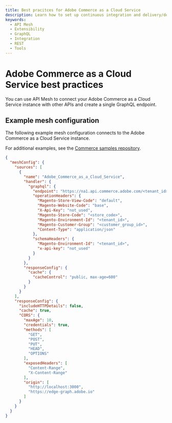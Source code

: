```yaml
---
title: Best pracitces for Adobe Commerce as a Cloud Service
description: Learn how to set up continuous integration and delivery/deployment for API Mesh.
keywords:
  - API Mesh
  - Extensibility
  - GraphQL
  - Integration
  - REST
  - Tools
---
```


# Adobe Commerce as a Cloud Service best practices

You can use API Mesh to connect your Adobe Commerce as a Cloud Service instance with other APIs and create a single GraphQL endpoint.

## Example mesh configuration

The following example mesh configuration connects to the Adobe Commerce as a Cloud Service instance.

For additional examples, see the [Commerce samples repository](https://github.com/adobe/adobe-commerce-samples/tree/main/api-mesh).

```json
{
  "meshConfig": {
    "sources": [
      {
        "name": "Adobe_Commerce_as_a_Cloud_Service",
        "handler": {
          "graphql": {
            "endpoint": "https://na1.api.commerce.adobe.com/<tenant_id>/graphql",
            "operationHeaders": {
              "Magento-Store-View-Code": "default",
              "Magento-Website-Code": "base",
              "X-Api-Key": "not_used",
              "Magento-Store-Code": "<store_code>",
              "Magento-Environment-Id": "<tenant_id>",
              "Magento-Customer-Group": "<customer_group_id>",
              "Content-Type": "application/json"
            },
            "schemaHeaders": {
              "Magento-Environment-Id": "<tenant_id>",
              "x-api-key": "not_used"
            }
          }
        },
        "responseConfig": {
          "cache": {
            "cacheControl": "public, max-age=600"
          }
        }
      }
    ],
    "responseConfig": {
      "includeHTTPDetails": false,
      "cache": true,
      "CORS": {
        "maxAge": 10,
        "credentials": true,
        "methods": [
          "GET",
          "POST",
          "PUT",
          "HEAD",
          "OPTIONS"
        ],
        "exposedHeaders": [
          "Content-Range",
          "X-Content-Range"
        ],
        "origin": [
          "http://localhost:3000",
          "https://edge-graph.adobe.io"
        ]
      }
    }
  }
}
```